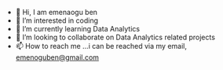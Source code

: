 - 👋 Hi, I am emenaogu ben
- 👀 I’m interested in coding 
- 🌱 I’m currently learning Data Analytics
- 💞️ I’m looking to collaborate on Data Analytics related projects 
- 📫 How to reach me ...i can be reached via my email, emenoguben@gmail.com

<!---
emeben2710/emeben2710 is a ✨ special ✨ repository because its `README.md` (this file) appears on your GitHub profile.
You can click the Preview link to take a look at your changes.
--->
